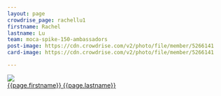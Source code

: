 ```yaml
---
layout: page
crowdrise_page: rachellu1
firstname: Rachel
lastname: Lu
team: moca-spike-150-ambassadors
post-image: https://cdn.crowdrise.com/v2/photo/file/member/5266141
card-image: https://cdn.crowdrise.com/v2/photo/file/member/5266141

---
```

<div class="card-testimonial">

<div class="card-avatar">
			<img src="{{page.post-image}}">                          
</div>
<a href="https://www.crowdrise.com/o/en/campaign/{{page.team}}/{{page.crowdrise_page}}" target=_blank><storng>{{page.firstname}}  {{page.lastname}}</strong></a>
</div>
